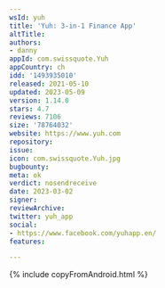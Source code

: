 ```yaml
---
wsId: yuh
title: 'Yuh: 3-in-1 Finance App'
altTitle: 
authors:
- danny
appId: com.swissquote.Yuh
appCountry: ch
idd: '1493935010'
released: 2021-05-10
updated: 2023-05-09
version: 1.14.0
stars: 4.7
reviews: 7106
size: '78764032'
website: https://www.yuh.com
repository: 
issue: 
icon: com.swissquote.Yuh.jpg
bugbounty: 
meta: ok
verdict: nosendreceive
date: 2023-03-02
signer: 
reviewArchive: 
twitter: yuh_app
social:
- https://www.facebook.com/yuhapp.en/
features: 

---
```


{% include copyFromAndroid.html %}
